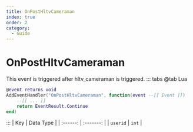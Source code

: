 ```yaml
---
title: OnPostHltvCameraman
index: true
order: 2
category:
  - Guide
---
```


# OnPostHltvCameraman
This event is triggered after hltv_cameraman is triggered.
::: tabs
@tab Lua
```lua
@event returns void
AddEventHandler("OnPostHltvCameraman", function(event --[[ Event ]])
    --[[ ... ]]
    return EventResult.Continue
end)
```

:::
|    Key   | Data Type |
| :------: | :-------: |
| `userid` |   `int`   |